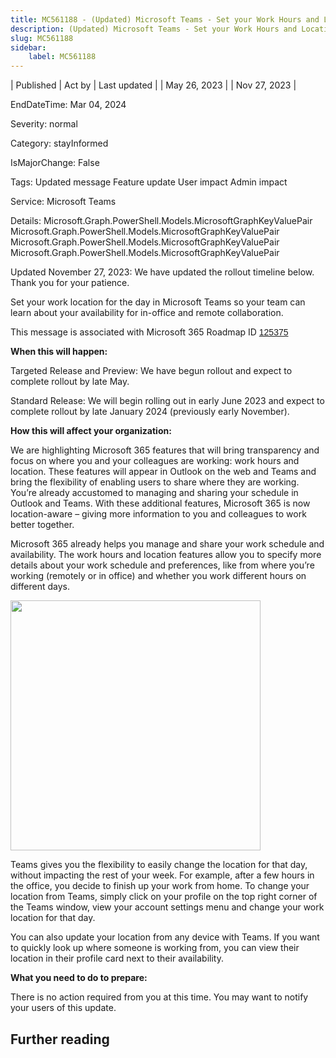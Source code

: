 ```yaml
---
title: MC561188 - (Updated) Microsoft Teams - Set your Work Hours and Location
description: (Updated) Microsoft Teams - Set your Work Hours and Location
slug: MC561188
sidebar:
    label: MC561188
---
```



| Published | Act by | Last updated |
| May 26, 2023 |  | Nov 27, 2023 |

EndDateTime: Mar 04, 2024

Severity: normal

Category: stayInformed

IsMajorChange: False

Tags: Updated message Feature update User impact Admin impact

Service: Microsoft Teams

Details: Microsoft.Graph.PowerShell.Models.MicrosoftGraphKeyValuePair Microsoft.Graph.PowerShell.Models.MicrosoftGraphKeyValuePair Microsoft.Graph.PowerShell.Models.MicrosoftGraphKeyValuePair Microsoft.Graph.PowerShell.Models.MicrosoftGraphKeyValuePair

<p>Updated November 27, 2023: We have updated the rollout timeline below. Thank you for your patience.</p><p>Set your work location for the day in Microsoft Teams so your team can learn about your availability for in-office and remote collaboration. </p><p>This message is associated with Microsoft 365 Roadmap ID <a href="https://www.microsoft.com/microsoft-365/roadmap?filters=&amp;searchterms=125375" target="_blank" style="background-color: rgb(255, 255, 255); font-family: sans-serif; font-weight: 400;">125375</a><br></p><p><b>When this will happen:</b><br></p><p>Targeted Release and Preview: We have begun rollout and expect to complete rollout by late May.</p><p>Standard Release: We will begin rolling out in early June 2023 and expect to complete rollout by late January 2024 (previously early November).</p><p><b>How this will affect your organization:</b><br></p><p>We are highlighting Microsoft 365 features that will bring transparency and focus on where you and your colleagues are working: work hours and location. These features will appear in Outlook on the web and Teams and bring the flexibility of enabling users to share where they are working. You’re already accustomed to managing and sharing your schedule in Outlook and Teams. With these additional features, Microsoft 365 is now location-aware – giving more information to you and colleagues to work better together.</p><p>Microsoft 365 already helps you manage and share your work schedule and availability. The work hours and location features allow you to specify more details about your work schedule and preferences, like from where you’re working (remotely or in office) and whether you work different hours on different days.&nbsp;</p><p><img src="https://img-prod-cms-rt-microsoft-com.akamaized.net/cms/api/am/imageFileData/RW14BEf?ver=0356" style="width: 400px;" "alt="profile" view="" in="" teams"=""><br></p><p>Teams gives you the flexibility to easily change the location for that day, without impacting the rest of your week. For example, after a few hours in the office, you decide to finish up your work from home. To change your location from Teams, simply click on your profile on the top right corner of the Teams window, view your account settings menu and change your work location for that day. </p><p>You can also update your location from any device with Teams. If you want to quickly look up where someone is working from, you can view their location in their profile card next to their availability.</p><p><b>What you need to do to prepare:</b></p><p>There is no action required from you at this time. You may want to notify your users of this update.</p>

## Further reading
